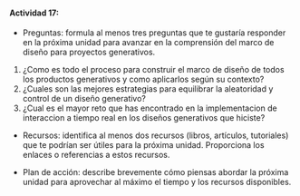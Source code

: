 #### Actividad 17: 

- Preguntas: formula al menos tres preguntas que te gustaría responder en la próxima unidad para avanzar en la comprensión del marco de diseño para proyectos generativos.

1. ¿Como es todo el proceso para construir el marco de diseño de todos los productos generativos y como aplicarlos según su contexto?
2. ¿Cuales son las mejores estrategias para equilibrar la aleatoridad y control de un diseño generativo?
3. ¿Cual es el mayor reto que has encontrado en la implementacion de interaccion a tiempo real en los diseños generativos que hiciste?

- Recursos: identifica al menos dos recursos (libros, artículos, tutoriales) que te podrían ser útiles para la próxima unidad. Proporciona los enlaces o referencias a estos recursos.



- Plan de acción: describe brevemente cómo piensas abordar la próxima unidad para aprovechar al máximo el tiempo y los recursos disponibles.
